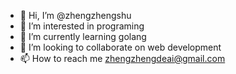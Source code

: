- 👋 Hi, I’m @zhengzhengshu
- 👀 I’m interested in programing
- 🌱 I’m currently learning golang
- 💞️ I’m looking to collaborate on web development
- 📫 How to reach me zhengzhengdeai@gmail.com

<!---
zhengzhengshu/zhengzhengshu is a ✨ special ✨ repository because its `README.md` (this file) appears on your GitHub profile.
You can click the Preview link to take a look at your changes.
--->
